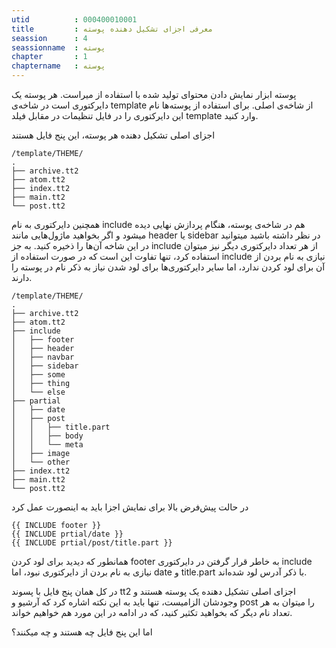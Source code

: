 ```yaml
---
utid          : 000400010001
title         : معرفی اجزای تشکیل دهنده پوسته
seassion      : 4
seassionname  : پوسته
chapter       : 1
chaptername   : پوسته
---
```



<p>پوسته ابزار نمایش دادن محتوای تولید شده با استفاده از میراست. هر پوسته یک دایرکتوری است در شاخه‌ی template از شاخه‌ی اصلی. برای استفاده از پوسته‌ها نام این دایرکتوری را در فایل تنظیمات در مقابل فیلد template وارد کنید.</p>

<p>اجزای اصلی تشکیل دهنده هر پوسته، این پنج فایل هستند</p>

<pre><code>/template/THEME/
.
├── archive.tt2
├── atom.tt2
├── index.tt2
├── main.tt2
└── post.tt2
</code></pre>

<p>همچنین دایرکتوری به نام include هم در شاخه‌ی پوسته، هنگام پردازش نهایی دیده میشود و اگر بخواهید ماژول‌هایی مانند header یا sidebar در نظر داشته باشید میتوانید در این شاخه آن‌ها را ذخیره کنید. به جز include از هر تعداد دایرکتوری دیگر نیز میتوان استفاده کرد، تنها تفاوت این است که در صورت استفاده از include نیازی به نام بردن از آن برای لود کردن ندارد، اما سایر دایرکتوری‌ها برای لود شدن نیاز به ذکر نام در پوسته را دارند.</p>

<pre><code>/template/THEME/
.
├── archive.tt2
├── atom.tt2
├── include
│   ├── footer
│   ├── header
│   ├── navbar
│   ├── sidebar
│   ├── some
│   ├── thing
│   └── else
├── partial
│   ├── date
│   ├── post
│   │   ├── title.part
│   │   ├── body
│   │   └── meta
│   ├── image
│   └── other
├── index.tt2
├── main.tt2
└── post.tt2
</code></pre>

<p>در حالت پیش‌فرض بالا برای نمایش اجزا باید به اینصورت عمل کرد</p>

<pre><code>{{ INCLUDE footer }}
{{ INCLUDE prtial/date }}
{{ INCLUDE prtial/post/title.part }}
</code></pre>

<p>همانطور که دیدید برای لود کردن footer به خاطر قرار گرفتن در دایرکتوری include نیازی به نام بردن از دایرکتوری نبود، اما date و title.part با ذکر آدرس لود شده‌اند.</p>

<p>در کل همان پنج فایل با پسوند tt2 اجزای اصلی تشکیل دهنده یک پوسته هستند و وجودشان الزامیست، تنها باید به این نکته اشاره کرد که آرشیو و post را میتوان به هر تعداد نام دیگر که بخواهید تکثیر کنید، که در ادامه در این مورد هم خواهیم خواند.</p>

<p>اما این پنج فایل چه هستند و چه میکنند؟</p>


